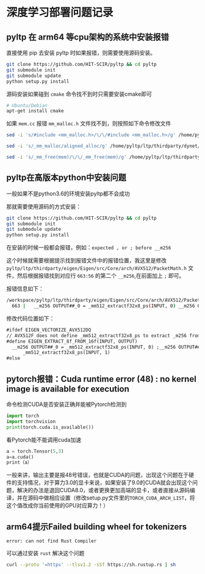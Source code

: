 # 深度学习部署问题记录


## pyltp 在 arm64 等cpu架构的系统中安装报错

直接使用 pip 去安装 pyltp 时如果报错，则需要使用源码安装。

```bash
git clone https://github.com/HIT-SCIR/pyltp && cd pyltp
git submodule init
git submodule update
python setup.py install
```

源码安装如果碰到 `cmake` 命令找不到时只需要安装cmake即可

```bash
# Ubuntu/Debian
apt-get install cmake
```

如果 `mem.cc` 报错 `mm_malloc.h` 文件找不到，则按照如下命令修改文件

```bash
sed -i 's/#include <mm_malloc.h>/\/\/#include <mm_malloc.h>/g' /home/pyltp/ltp/thirdparty/dynet/dynet/mem.cc

sed -i 's/_mm_malloc/aligned_alloc/g' /home/pyltp/ltp/thirdparty/dynet/dynet/mem.cc

sed -i 's/_mm_free(mem)/\/\/_mm_free(mem)/g' /home/pyltp/ltp/thirdparty/dynet/dynet/mem.cc
```



## pyltp在高版本python中安装问题

一般如果不是python3.6的环境安装pyltp都不会成功

那就需要使用源码的方式安装：

```bash
git clone https://github.com/HIT-SCIR/pyltp && cd pyltp
git submodule init
git submodule update
python setup.py install
```

在安装的时候一般都会报错，例如：`expected , or ; before __m256`

这个时候就需要根据提示找到报错文件中的报错位置，我这里是修改 `pyltp/ltp/thirdparty/eigen/Eigen/src/Core/arch/AVX512/PacketMath.h` 文件，然后根据报错找到对应行 `663:56` 的第二个 `__m256`,在前面加上 `;` 即可。

报错信息如下：

```bash
/workspace/pyltp/ltp/thirdparty/eigen/Eigen/src/Core/arch/AVX512/PacketMath.h:663:56: error: expected ‘,’ or ‘;’ before ‘__m256’
  663 |   __m256 OUTPUT##_0 = _mm512_extractf32x8_ps(INPUT, 0) __m256 OUTPUT##_1 = \
```

修改代码位置如下：

```txt
#ifdef EIGEN_VECTORIZE_AVX512DQ
// AVX512F does not define _mm512_extractf32x8_ps to extract _m256 from _m512
#define EIGEN_EXTRACT_8f_FROM_16f(INPUT, OUTPUT)                           \
  __m256 OUTPUT##_0 = _mm512_extractf32x8_ps(INPUT, 0) ;__m256 OUTPUT##_1 = \
      _mm512_extractf32x8_ps(INPUT, 1)
#else
```

## pytorch报错：Cuda runtime error (48) : no kernel image is available for execution

命令检测CUDA是否安装正确并能被Pytorch检测到

```python
import torch
import torchvision
print(torch.cuda.is_available())
```

看Pytorch能不能调用cuda加速

```python
a = torch.Tensor(5,3)
a=a.cuda()
print（a）
```

一般来讲，输出主要是报48号错误，也就是CUDA的问题，出现这个问题在于硬件的支持情况，对于算力3.0的显卡来说，如果安装了9.0的CUDA就会出现这个问题，解决的办法是退回CUDA8.0，或者更换更加高端的显卡，或者直接从源码编译，并在源码中做相应设置（修改setup.py文件里的`TORCH_CUDA_ARCH_LIST`，将这个值改成你当前使用的GPU对应算力！）

## arm64提示Failed building wheel for tokenizers

`error: can not find Rust Compiler` 

可以通过安装 `rust` 解决这个问题

```bash
curl --proto '=https' --tlsv1.2 -sSf https://sh.rustup.rs | sh
```
